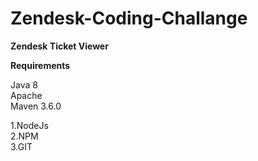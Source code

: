 # Zendesk-Coding-Challange

**Zendesk Ticket Viewer**

**Requirements**

Java 8 <br/>
Apache<br/> 
Maven 3.6.0<br/>

1.NodeJs<br/>
2.NPM<br/>
3.GIT<br/>




